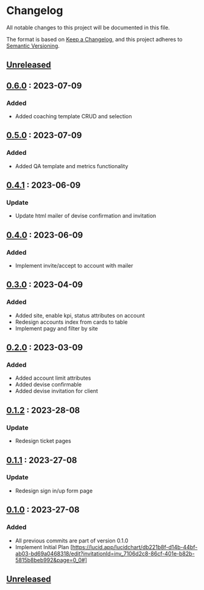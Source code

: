# Changelog

All notable changes to this project will be documented in this file.

The format is based on [Keep a Changelog](https://keepachangelog.com),
and this project adheres to [Semantic Versioning](https://semver.org).

## [Unreleased]

## [0.6.0] : 2023-07-09

### Added

- Added coaching template CRUD and selection

## [0.5.0] : 2023-07-09

### Added

- Added QA template and metrics functionality

## [0.4.1] : 2023-06-09

### Update

- Update html mailer of devise confirmation and invitation

## [0.4.0] : 2023-06-09

### Added

- Implement invite/accept to account with mailer

## [0.3.0] : 2023-04-09

### Added

- Added site, enable kpi, status attributes on account
- Redesign accounts index from cards to table
- Implement pagy and filter by site

## [0.2.0] : 2023-03-09

### Added

- Added account limit attributes
- Added devise confirmable
- Added devise invitation for client

## [0.1.2] : 2023-28-08

### Update

- Redesign ticket pages

## [0.1.1] : 2023-27-08

### Update

- Redesign sign in/up form page

## [0.1.0] : 2023-27-08

### Added

- All previous commits are part of version 0.1.0
- Implement Initial Plan [https://lucid.app/lucidchart/db221b8f-d14b-44bf-ab03-bd69a0468318/edit?invitationId=inv_7106d2c8-86cf-401e-b82b-5815b8beb992&page=0_0#]

## [Unreleased]
[unreleased]: https://github.com/danrayfr/unified/branch/development#diff
[0.6.0]: https://github.com/danrayfr/unified/pull/10
[0.5.0]: https://github.com/danrayfr/unified/pull/9
[0.4.1]: https://github.com/danrayfr/unified/pull/8
[0.4.0]: https://github.com/danrayfr/unified/pull/7
[0.3.0]: https://github.com/danrayfr/unified/pull/6
[0.2.0]: https://github.com/danrayfr/unified/pull/5
[0.1.2]: https://github.com/danrayfr/unified/pull/3
[0.1.1]: https://github.com/danrayfr/unified/pull/1
[0.1.0]: https://github.com/danrayfr/unified
